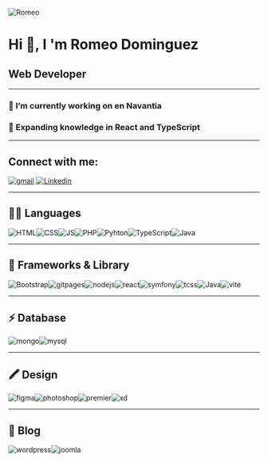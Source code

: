 ![Romeo](https://github.com/RomeoDomiinguez/romeodominguez/blob/main/code.png)

# Hi 👋, I 'm Romeo Dominguez

## Web Developer

------

### 🔭 I’m currently working on en Navantia

### 🌱 Expanding knowledge in React and TypeScript 

------

## Connect with me:

[![gmail](https://img.shields.io/badge/Gmail-D14836?style=for-the-badge&logo=gmail&logoColor=white)](romeodominguezbocanegra@gmail.com) [![Linkedin](https://img.shields.io/badge/LinkedIn-0077B5?style=for-the-badge&logo=linkedin&logoColor=white)](www.linkedin.com/in/romeodominguezbocanegra)

------

## 👩‍💻 Languages

![HTML](https://img.shields.io/badge/HTML5-E34F26?style=for-the-badge&logo=html5&logoColor=white)![CSS](https://img.shields.io/badge/CSS3-1572B6?style=for-the-badge&logo=css3&logoColor=white)![JS](https://img.shields.io/badge/JavaScript-F7DF1E?style=for-the-badge&logo=javascript&logoColor=black)![PHP](https://img.shields.io/badge/PHP-777BB4?style=for-the-badge&logo=php&logoColor=white)![Pyhton](https://img.shields.io/badge/Python-FFD43B?style=for-the-badge&logo=python&logoColor=blue)![TypeScript](https://img.shields.io/badge/TypeScript-007ACC?style=for-the-badge&logo=typescript&logoColor=white)![Java](https://img.shields.io/badge/Java-ED8B00?style=for-the-badge&logo=java&logoColor=white)

------

## 🚀 Frameworks & Library

![Bootstrap](https://img.shields.io/badge/Bootstrap-563D7C?style=for-the-badge&logo=bootstrap&logoColor=white)![gitpages](https://img.shields.io/badge/GitHub%20Pages-222222?style=for-the-badge&logo=GitHub%20Pages&logoColor=white)![nodejs](https://img.shields.io/badge/Node%20js-339933?style=for-the-badge&logo=nodedotjs&logoColor=white)![react](https://img.shields.io/badge/React-20232A?style=for-the-badge&logo=react&logoColor=61DAFB)![symfony](https://img.shields.io/badge/Symfony-000000?style=for-the-badge&logo=Symfony&logoColor=white)![tcss](https://img.shields.io/badge/Tailwind_CSS-38B2AC?style=for-the-badge&logo=tailwind-css&logoColor=white)![Java](https://img.shields.io/badge/Java-ED8B00?style=for-the-badge&logo=java&logoColor=white)![vite](https://img.shields.io/badge/Vite-B73BFE?style=for-the-badge&logo=vite&logoColor=FFD62E)

------

## ⚡ Database

![mongo](https://img.shields.io/badge/MongoDB-4EA94B?style=for-the-badge&logo=mongodb&logoColor=white)![mysql](https://img.shields.io/badge/MySQL-005C84?style=for-the-badge&logo=mysql&logoColor=white)

------

## 🖍  Design

![figma](https://img.shields.io/badge/Figma-F24E1E?style=for-the-badge&logo=figma&logoColor=white)![photoshop](https://img.shields.io/badge/Adobe%20Photoshop-31A8FF?style=for-the-badge&logo=Adobe%20Photoshop&logoColor=black)![premier](https://img.shields.io/badge/Adobe%20Premiere%20Pro-9999FF?style=for-the-badge&logo=Adobe%20Premiere%20Pro&logoColor=white)![xd](https://img.shields.io/badge/Adobe%20XD-470137?style=for-the-badge&logo=Adobe%20XD&logoColor=#FF61F6)

------

## 📝 Blog

![wordpress](https://img.shields.io/badge/Wordpress-21759B?style=for-the-badge&logo=wordpress&logoColor=white)![joomla](https://img.shields.io/badge/Joomla-5091CD?style=for-the-badge&logo=joomla&logoColor=white)

